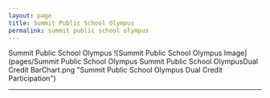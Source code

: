 ```yaml
---
layout: page
title: Summit Public School Olympus
permalink: summit public school olympus
---
```



Summit Public School Olympus
![Summit Public School Olympus Image](pages/Summit Public School Olympus Summit Public School OlympusDual Credit BarChart.png "Summit Public School Olympus Dual Credit Participation")

___

